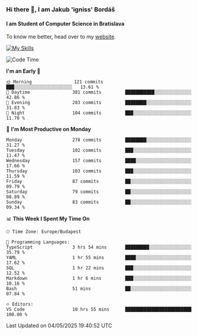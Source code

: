 ### Hi there 👋, I am Jakub 'igniss' Bordáš

#### I am Student of Computer Science in Bratislava
To know me better, head over to my [website](https://bordas.sk).

[![My Skills](https://skillicons.dev/icons?i=js,typescript,html,css,figma,svelte,vue,next,postgresql,nest,express,nodejs)](https://bordas.sk)


<!--START_SECTION:waka-->
![Code Time](http://img.shields.io/badge/Code%20Time-1%2C872%20hrs%208%20mins-blue)

**I'm an Early 🐤** 

```text
🌞 Morning                121 commits         ███░░░░░░░░░░░░░░░░░░░░░░   13.61 % 
🌆 Daytime                381 commits         ███████████░░░░░░░░░░░░░░   42.86 % 
🌃 Evening                283 commits         ████████░░░░░░░░░░░░░░░░░   31.83 % 
🌙 Night                  104 commits         ███░░░░░░░░░░░░░░░░░░░░░░   11.70 % 
```
📅 **I'm Most Productive on Monday** 

```text
Monday                   278 commits         ████████░░░░░░░░░░░░░░░░░   31.27 % 
Tuesday                  102 commits         ███░░░░░░░░░░░░░░░░░░░░░░   11.47 % 
Wednesday                157 commits         ████░░░░░░░░░░░░░░░░░░░░░   17.66 % 
Thursday                 103 commits         ███░░░░░░░░░░░░░░░░░░░░░░   11.59 % 
Friday                   87 commits          ██░░░░░░░░░░░░░░░░░░░░░░░   09.79 % 
Saturday                 79 commits          ██░░░░░░░░░░░░░░░░░░░░░░░   08.89 % 
Sunday                   83 commits          ██░░░░░░░░░░░░░░░░░░░░░░░   09.34 % 
```


📊 **This Week I Spent My Time On** 

```text
🕑︎ Time Zone: Europe/Budapest

💬 Programming Languages: 
TypeScript               3 hrs 54 mins       █████████░░░░░░░░░░░░░░░░   35.79 % 
YAML                     1 hr 55 mins        ████░░░░░░░░░░░░░░░░░░░░░   17.62 % 
SQL                      1 hr 22 mins        ███░░░░░░░░░░░░░░░░░░░░░░   12.52 % 
Markdown                 1 hr 6 mins         ███░░░░░░░░░░░░░░░░░░░░░░   10.16 % 
Bash                     51 mins             ██░░░░░░░░░░░░░░░░░░░░░░░   07.84 % 

🔥 Editors: 
VS Code                  10 hrs 55 mins      █████████████████████████   100.00 % 
```


 Last Updated on 04/05/2025 19:40:52 UTC
<!--END_SECTION:waka-->
